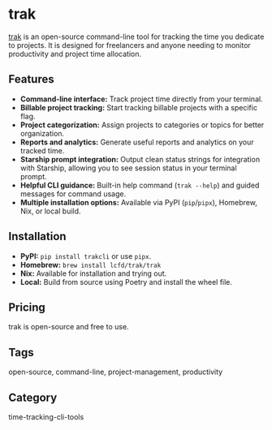 # trak

[trak](https://github.com/lcfd/trak) is an open-source command-line tool for tracking the time you dedicate to projects. It is designed for freelancers and anyone needing to monitor productivity and project time allocation.

## Features
- **Command-line interface:** Track project time directly from your terminal.
- **Billable project tracking:** Start tracking billable projects with a specific flag.
- **Project categorization:** Assign projects to categories or topics for better organization.
- **Reports and analytics:** Generate useful reports and analytics on your tracked time.
- **Starship prompt integration:** Output clean status strings for integration with Starship, allowing you to see session status in your terminal prompt.
- **Helpful CLI guidance:** Built-in help command (`trak --help`) and guided messages for command usage.
- **Multiple installation options:** Available via PyPI (`pip`/`pipx`), Homebrew, Nix, or local build.

## Installation
- **PyPI:** `pip install trakcli` or use `pipx`.
- **Homebrew:** `brew install lcfd/trak/trak`
- **Nix:** Available for installation and trying out.
- **Local:** Build from source using Poetry and install the wheel file.

## Pricing
trak is open-source and free to use.

## Tags
open-source, command-line, project-management, productivity

## Category
time-tracking-cli-tools